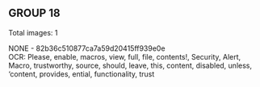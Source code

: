 ## GROUP 18
Total images: 1  

NONE - 82b36c510877ca7a59d20415ff939e0e  
OCR: Please, enable, macros, view, full, file, contents!, Security, Alert, Macro, trustworthy, source, should, leave, this, content, disabled, unless, ‘content, provides, ential, functionality, trust  

